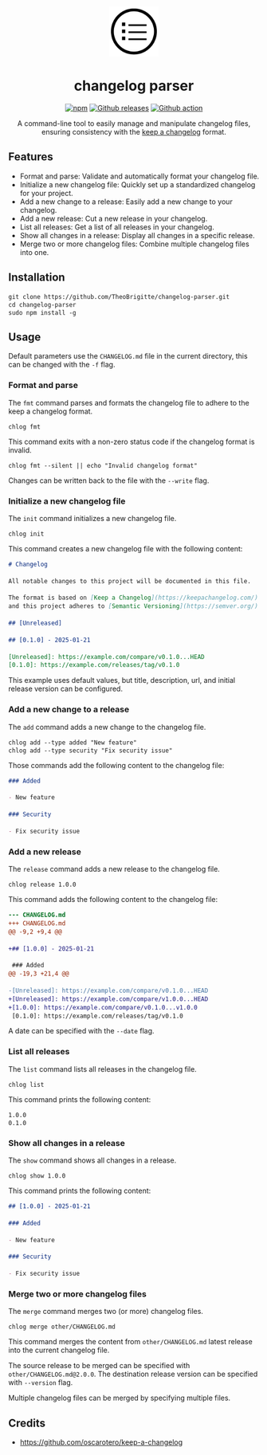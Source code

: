 <div align="center">
<img src="assets/changelog.svg" alt="changelog" height="100px">

# changelog parser

[![npm](https://img.shields.io/npm/v/@theo.foobar/chlog.svg)](https://www.npmjs.com/package/@theo.foobar/chlog)
[![Github releases](https://img.shields.io/github/release/TheoBrigitte/changelog-parser.svg)](https://github.com/TheoBrigitte/changelog-parser/releases)
[![Github action](https://github.com/TheoBrigitte/changelog-parser/actions/workflows/build.yaml/badge.svg)](https://github.com/TheoBrigitte/changelog-parser/actions/workflows/build.yaml)

A command-line tool to easily manage and manipulate changelog files, ensuring consistency with the [keep a changelog](https://keepachangelog.com) format.

</div>

## Features

- Format and parse: Validate and automatically format your changelog file.
- Initialize a new changelog file: Quickly set up a standardized changelog for your project.
- Add a new change to a release: Easily add a new change to your changelog.
- Add a new release: Cut a new release in your changelog.
- List all releases: Get a list of all releases in your changelog.
- Show all changes in a release: Display all changes in a specific release.
- Merge two or more changelog files: Combine multiple changelog files into one.

## Installation

```shell
git clone https://github.com/TheoBrigitte/changelog-parser.git
cd changelog-parser
sudo npm install -g
```

## Usage

Default parameters use the `CHANGELOG.md` file in the current directory, this can be changed with the `-f` flag.

### Format and parse

The `fmt` command parses and formats the changelog file to adhere to the keep a changelog format.

```shell
chlog fmt
```

This command exits with a non-zero status code if the changelog format is invalid.

```shell
chlog fmt --silent || echo "Invalid changelog format"
```

Changes can be written back to the file with the `--write` flag.

### Initialize a new changelog file

The `init` command initializes a new changelog file.

```shell
chlog init
```

This command creates a new changelog file with the following content:

```markdown
# Changelog

All notable changes to this project will be documented in this file.

The format is based on [Keep a Changelog](https://keepachangelog.com/)
and this project adheres to [Semantic Versioning](https://semver.org/).

## [Unreleased]

## [0.1.0] - 2025-01-21

[Unreleased]: https://example.com/compare/v0.1.0...HEAD
[0.1.0]: https://example.com/releases/tag/v0.1.0
```

This example uses default values, but title, description, url, and initial release version can be configured.

### Add a new change to a release

The `add` command adds a new change to the changelog file.

```shell
chlog add --type added "New feature"
chlog add --type security "Fix security issue"
```

Those commands add the following content to the changelog file:

```markdown
### Added

- New feature

### Security

- Fix security issue
```

### Add a new release

The `release` command adds a new release to the changelog file.

```shell
chlog release 1.0.0
```

This command adds the following content to the changelog file:

```diff
--- CHANGELOG.md
+++ CHANGELOG.md
@@ -9,2 +9,4 @@

+## [1.0.0] - 2025-01-21

 ### Added
@@ -19,3 +21,4 @@

-[Unreleased]: https://example.com/compare/v0.1.0...HEAD
+[Unreleased]: https://example.com/compare/v1.0.0...HEAD
+[1.0.0]: https://example.com/compare/v0.1.0...v1.0.0
 [0.1.0]: https://example.com/releases/tag/v0.1.0
```

A date can be specified with the `--date` flag.

### List all releases

The `list` command lists all releases in the changelog file.

```shell
chlog list
```

This command prints the following content:

```
1.0.0
0.1.0
```

### Show all changes in a release

The `show` command shows all changes in a release.

```shell
chlog show 1.0.0
```

This command prints the following content:

```markdown
## [1.0.0] - 2025-01-21

### Added

- New feature

### Security

- Fix security issue
```

### Merge two or more changelog files

The `merge` command merges two (or more) changelog files.

```shell
chlog merge other/CHANGELOG.md
```

This command merges the content from `other/CHANGELOG.md` latest release into the current changelog file.

The source release to be merged can be specified with `other/CHANGELOG.md@2.0.0`.
The destination release version can be specified with `--version` flag.

Multiple changelog files can be merged by specifying multiple files.

## Credits

- https://github.com/oscarotero/keep-a-changelog
